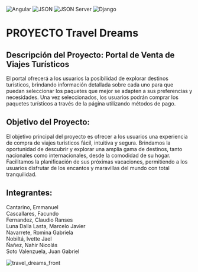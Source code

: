 ![Angular](https://img.shields.io/badge/Angular-17.x-red)
![JSON](https://img.shields.io/badge/JSON-Any-brightgreen)
![JSON Server](https://img.shields.io/badge/JSON%20Server-0.x-yellow)
![Django](https://img.shields.io/badge/Django-4.x-blue)

# PROYECTO Travel Dreams

## Descripción del Proyecto: Portal de Venta de Viajes Turísticos

El portal ofrecerá a los usuarios la posibilidad de explorar destinos turísticos, brindando información detallada sobre cada uno para que puedan seleccionar los paquetes que mejor se adapten a sus preferencias y necesidades. Una vez seleccionados, los usuarios podrán comprar los paquetes turísticos a través de la página utilizando métodos de pago.

## Objetivo del Proyecto:

El objetivo principal del proyecto es ofrecer a los usuarios una experiencia de compra de viajes turísticos fácil, intuitiva y segura. Brindamos la oportunidad de descubrir y explorar una amplia gama de destinos, tanto nacionales como internacionales, desde la comodidad de su hogar. Facilitamos la planificación de sus próximas vacaciones, permitiendo a los usuarios disfrutar de los encantos y maravillas del mundo con total tranquilidad.

## Integrantes:

Cantarino, Emmanuel  
Cascallares, Facundo  
Fernandez, Claudio Ranses  
Luna Dalla Lasta, Marcelo Javier  
Navarrete, Romina Gabriela  
Nobiltá, Ivette Jael  
Ñañez, Nahir Nicolás  
Soto Valenzuela, Juan Gabriel  


![travel_dreams_front](https://github.com/TravelDreams2024/ISPC2024/assets/45200064/ad03b552-ba52-49b8-9bb9-36955ba119d6)

